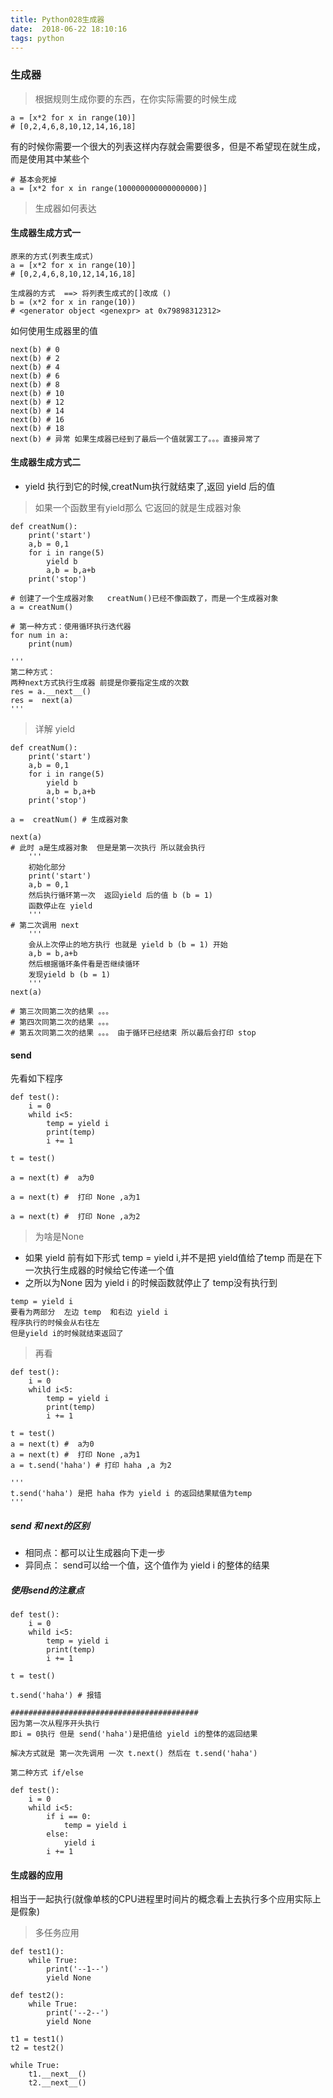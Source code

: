 ```yaml
---
title: Python028生成器
date:  2018-06-22 18:10:16
tags: python
---
```


### 生成器

> 根据规则生成你要的东西，在你实际需要的时候生成

```
a = [x*2 for x in range(10)]
# [0,2,4,6,8,10,12,14,16,18]
```

有的时候你需要一个很大的列表这样内存就会需要很多，但是不希望现在就生成，而是使用其中某些个

```
# 基本会死掉
a = [x*2 for x in range(100000000000000000)]
```

> 生成器如何表达

#### 生成器生成方式一

```
原来的方式(列表生成式)
a = [x*2 for x in range(10)]
# [0,2,4,6,8,10,12,14,16,18]

生成器的方式  ==> 将列表生成式的[]改成 ()
b = (x*2 for x in range(10))
# <generator object <genexpr> at 0x79898312312>
```

如何使用生成器里的值

```
next(b) # 0
next(b) # 2
next(b) # 4
next(b) # 6
next(b) # 8
next(b) # 10
next(b) # 12
next(b) # 14
next(b) # 16
next(b) # 18
next(b) # 异常 如果生成器已经到了最后一个值就罢工了。。。直接异常了
```

#### 生成器生成方式二

- yield 执行到它的时候,creatNum执行就结束了,返回 yield 后的值

> 如果一个函数里有yield那么 它返回的就是生成器对象

```
def creatNum():
    print('start')
    a,b = 0,1
    for i in range(5)
        yield b
        a,b = b,a+b
    print('stop')

# 创建了一个生成器对象   creatNum()已经不像函数了，而是一个生成器对象
a = creatNum()

# 第一种方式：使用循环执行迭代器
for num in a:
    print(num)

'''
第二种方式：
两种next方式执行生成器 前提是你要指定生成的次数
res = a.__next__()
res =  next(a)
'''
```

> 详解 yield

```
def creatNum():
    print('start')
    a,b = 0,1
    for i in range(5)
        yield b
        a,b = b,a+b
    print('stop')

a =  creatNum() # 生成器对象

next(a)
# 此时 a是生成器对象  但是是第一次执行 所以就会执行
    '''
    初始化部分
    print('start')
    a,b = 0,1
    然后执行循环第一次  返回yield 后的值 b (b = 1)
    函数停止在 yield
    '''
# 第二次调用 next
    '''
    会从上次停止的地方执行 也就是 yield b (b = 1) 开始
    a,b = b,a+b
    然后根据循环条件看是否继续循环
    发现yield b (b = 1)
    '''
next(a)

# 第三次同第二次的结果 。。。
# 第四次同第二次的结果 。。。
# 第五次同第二次的结果 。。。 由于循环已经结束 所以最后会打印 stop

```

#### send

先看如下程序

```
def test():
    i = 0
    whild i<5:
        temp = yield i
        print(temp)
        i += 1

t = test()

a = next(t) #  a为0

a = next(t) #  打印 None ,a为1 

a = next(t) #  打印 None ,a为2
```

> 为啥是None

- 如果 yield 前有如下形式 temp = yield i,并不是把 yield值给了temp 而是在下一次执行生成器的时候给它传递一个值
- 之所以为None 因为 yield i 的时候函数就停止了 temp没有执行到
```
temp = yield i 
要看为两部分  左边 temp  和右边 yield i 
程序执行的时候会从右往左
但是yield i的时候就结束返回了 
```

> 再看

```
def test():
    i = 0
    whild i<5:
        temp = yield i
        print(temp)
        i += 1

t = test()
a = next(t) #  a为0
a = next(t) #  打印 None ,a为1 
a = t.send('haha') # 打印 haha ,a 为2

'''
t.send('haha') 是把 haha 作为 yield i 的返回结果赋值为temp
'''
```

##### send 和 next的区别

- 相同点：都可以让生成器向下走一步
- 异同点： send可以给一个值，这个值作为 yield i 的整体的结果

##### 使用send的注意点

```
def test():
    i = 0
    whild i<5:
        temp = yield i
        print(temp)
        i += 1

t = test()

t.send('haha') # 报错

##########################################
因为第一次从程序开头执行
即i = 0执行 但是 send('haha')是把值给 yield i的整体的返回结果

解决方式就是 第一次先调用 一次 t.next() 然后在 t.send('haha')

第二种方式 if/else

def test():
    i = 0
    whild i<5:
        if i == 0:
            temp = yield i
        else:
            yield i
        i += 1
```

#### 生成器的应用

相当于一起执行(就像单核的CPU进程里时间片的概念看上去执行多个应用实际上是假象)

> 多任务应用

```
def test1():
    while True:
        print('--1--')
        yield None

def test2():
    while True:
        print('--2--')
        yield None

t1 = test1()
t2 = test2()

while True:
    t1.__next__()
    t2.__next__()
```

